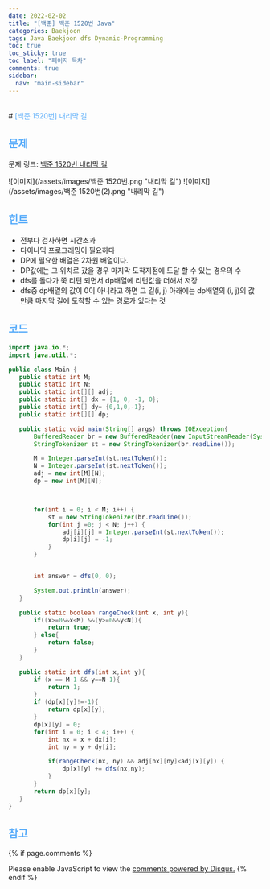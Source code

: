 ```yaml
---
date: 2022-02-02
title: "[백준] 백준 1520번 Java"
categories: Baekjoon
tags: Java Baekjoon dfs Dynamic-Programming
toc: true
toc_sticky: true
toc_label: "페이지 목차"
comments: true
sidebar:
  nav: "main-sidebar"
---
```


<br/>
# <span style="color:#58ACFA">[백준 1520번] 내리막 길</span>

<br/>

## <span style="color:#58ACFA">문제</span>

문제 링크: [백준 1520번 내리막 길](https://www.acmicpc.net/problem/1520)

![이미지](/assets/images/백준 1520번.png "내리막 길")
![이미지](/assets/images/백준 1520번(2).png "내리막 길")

## <span style="color:#58ACFA">힌트</span>

- 전부다 검사하면 시간초과
- 다이나믹 프로그래밍이 필요하다
- DP에 필요한 배열은 2차원 배열이다.
- DP값에는 그 위치로 갔을 경우 마지막 도착지점에 도달 할 수 있는 경우의 수
- dfs를 돌다가 쭉 리턴 되면서 dp배열에 리턴값을 더해서 저장
- dfs중 dp배열의 값이 0이 아니라고 하면 그 길(i, j) 아래에는 dp배열의 (i, j)의 값 만큼 마지막 길에 도착할 수 있는 경로가 있다는 것

## <span style="color:#58ACFA">코드</span>

```java
import java.io.*;
import java.util.*;

public class Main {
   public static int M;
   public static int N;
   public static int[][] adj;
   public static int[] dx = {1, 0, -1, 0};
   public static int[] dy= {0,1,0,-1};
   public static int[][] dp;

   public static void main(String[] args) throws IOException{
       BufferedReader br = new BufferedReader(new InputStreamReader(System.in));
       StringTokenizer st = new StringTokenizer(br.readLine());

       M = Integer.parseInt(st.nextToken());
       N = Integer.parseInt(st.nextToken());
       adj = new int[M][N];
       dp = new int[M][N];



       for(int i = 0; i < M; i++) {
           st = new StringTokenizer(br.readLine());
           for(int j =0; j < N; j++) {
               adj[i][j] = Integer.parseInt(st.nextToken());
               dp[i][j] = -1;
           }
       }


       int answer = dfs(0, 0);

       System.out.println(answer);
   }

   public static boolean rangeCheck(int x, int y){
       if((x>=0&&x<M) &&(y>=0&&y<N)){
           return true;
       } else{
           return false;
       }
   }

   public static int dfs(int x,int y){
       if (x == M-1 && y==N-1){
           return 1;
       }
       if (dp[x][y]!=-1){
           return dp[x][y];
       }
       dp[x][y] = 0;
       for(int i = 0; i < 4; i++) {
           int nx = x + dx[i];
           int ny = y + dy[i];

           if(rangeCheck(nx, ny) && adj[nx][ny]<adj[x][y]) {
               dp[x][y] += dfs(nx,ny);
           }
       }
       return dp[x][y];
   }
}
```

## <span style="color:#58ACFA">참고</span>

{% if page.comments %}

<div id="disqus_thread"></div>
<script>
    /**
    *  RECOMMENDED CONFIGURATION VARIABLES: EDIT AND UNCOMMENT THE SECTION BELOW TO INSERT DYNAMIC VALUES FROM YOUR PLATFORM OR CMS.
    *  LEARN WHY DEFINING THESE VARIABLES IS IMPORTANT: https://disqus.com/admin/universalcode/#configuration-variables    */
    var disqus_config = function () {
        this.page.url = "{{ page.url | absolute_url }};";  // Replace PAGE_URL with your page's canonical URL variable
        this.page.identifier = "{{ page.id }}";; // Replace PAGE_IDENTIFIER with your page's unique identifier variable
    };
    (function() { // DON'T EDIT BELOW THIS LINE
        var d = document, s = d.createElement('script');
        s.src = 'https://lecocococo-blog.disqus.com/embed.js';
        s.setAttribute('data-timestamp', +new Date());
        (d.head || d.body).appendChild(s);
    })();

</script>
<noscript>Please enable JavaScript to view the <a href="https://disqus.com/?ref_noscript">comments powered by Disqus.</a></noscript>
{% endif %}
